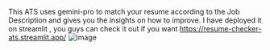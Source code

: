 This ATS uses gemini-pro to match your resume according to the Job Description and gives you the insights on how to improve.
I have deployed it on streamlit , you guys can check it out if you want  https://resume-checker-ats.streamlit.app/
![image](https://github.com/user-attachments/assets/97f5bc35-b0fd-412b-9814-0d2f6bd2878b)
